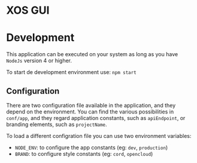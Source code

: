 # XOS GUI

# Development

This application can be executed on your system as long as you have `NodeJs` version 4 or higher.

To start de development environment use: `npm start`

## Configuration

There are two configuration file available in the application, and they depend on the environment. You can find the various possibilities in `conf/app`, and they regard application constants, such as `apiEndpoint`, or branding elements, such as `projectName`.

To load a different configration file you can use two environment variables:
- `NODE_ENV`: to configure the app constants (eg: `dev`, `production`)
- `BRAND`: to configure style constants (eg: `cord`, `opencloud`)